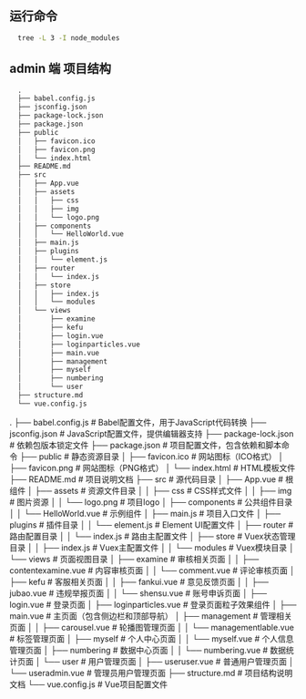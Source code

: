 ## 运行命令

``` bash
  tree -L 3 -I node_modules
```



## admin 端 项目结构

``` md
  .
  ├── babel.config.js
  ├── jsconfig.json
  ├── package-lock.json
  ├── package.json
  ├── public
  │   ├── favicon.ico
  │   ├── favicon.png
  │   └── index.html
  ├── README.md
  ├── src
  │   ├── App.vue
  │   ├── assets
  │   │   ├── css
  │   │   ├── img
  │   │   └── logo.png
  │   ├── components
  │   │   └── HelloWorld.vue
  │   ├── main.js
  │   ├── plugins
  │   │   └── element.js
  │   ├── router
  │   │   └── index.js
  │   ├── store
  │   │   ├── index.js
  │   │   └── modules
  │   └── views
  │       ├── examine
  │       ├── kefu
  │       ├── login.vue
  │       ├── loginparticles.vue
  │       ├── main.vue
  │       ├── management
  │       ├── myself
  │       ├── numbering
  │       └── user
  ├── structure.md
  └── vue.config.js
```

  .
  ├── babel.config.js                 # Babel配置文件，用于JavaScript代码转换
  ├── jsconfig.json                   # JavaScript配置文件，提供编辑器支持
  ├── package-lock.json               # 依赖包版本锁定文件
  ├── package.json                    # 项目配置文件，包含依赖和脚本命令
  ├── public                          # 静态资源目录
  │   ├── favicon.ico                 # 网站图标（ICO格式）
  │   ├── favicon.png                 # 网站图标（PNG格式）
  │   └── index.html                  # HTML模板文件
  ├── README.md                       # 项目说明文档
  ├── src                             # 源代码目录
  │   ├── App.vue                     # 根组件
  │   ├── assets                      # 资源文件目录
  │   │   ├── css                     # CSS样式文件
  │   │   ├── img                     # 图片资源
  │   │   └── logo.png                # 项目logo
  │   ├── components                  # 公共组件目录
  │   │   └── HelloWorld.vue          # 示例组件
  │   ├── main.js                     # 项目入口文件
  │   ├── plugins                     # 插件目录
  │   │   └── element.js              # Element UI配置文件
  │   ├── router                      # 路由配置目录
  │   │   └── index.js                # 路由主配置文件
  │   ├── store                       # Vuex状态管理目录
  │   │   ├── index.js                # Vuex主配置文件
  │   │   └── modules                 # Vuex模块目录
  │   └── views                       # 页面视图目录
  │       ├── examine                 # 审核相关页面
  │       │   ├── contentexamine.vue  # 内容审核页面
  │       │   └── comment.vue         # 评论审核页面
  │       ├── kefu                    # 客服相关页面
  │       │   ├── fankui.vue          # 意见反馈页面
  │       │   ├── jubao.vue           # 违规举报页面
  │       │   └── shensu.vue          # 账号申诉页面
  │       ├── login.vue               # 登录页面
  │       ├── loginparticles.vue      # 登录页面粒子效果组件
  │       ├── main.vue                # 主页面（包含侧边栏和顶部导航）
  │       ├── management              # 管理相关页面
  │       │   ├── carousel.vue        # 轮播图管理页面
  │       │   └── managementlable.vue # 标签管理页面
  │       ├── myself                  # 个人中心页面
  │       │   └── myself.vue          # 个人信息管理页面
  │       ├── numbering               # 数据中心页面
  │       │   └── numbering.vue       # 数据统计页面
  │       └── user                    # 用户管理页面
  │           ├── useruser.vue        # 普通用户管理页面
  │           └── useradmin.vue       # 管理员用户管理页面
  ├── structure.md                    # 项目结构说明文档
  └── vue.config.js                   # Vue项目配置文件